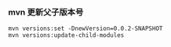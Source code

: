
### mvn 更新父子版本号
```$xslt
mvn versions:set -DnewVersion=0.0.2-SNAPSHOT
mvn versions:update-child-modules
```